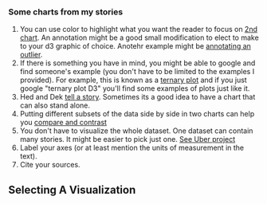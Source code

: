 ### Some charts from my stories

1. You can use color to highlight what you want the reader to focus on [2nd chart](https://fivethirtyeight.com/features/all-the-cable-news-networks-are-covering-the-russia-story-just-not-the-same-one/). An annotation might be a good small modification to elect to make to your d3 graphic of choice. Anotehr example might be [annotating an outlier](https://fivethirtyeight.com/features/the-art-of-cherry-picking-polls/).
2. If there is something you have in mind, you might be able to google and find someone's example (you don't have to be limited to the examples I provided). For example, this is known as a [ternary plot](https://fivethirtyeight.com/features/the-worst-tweeter-in-politics-isnt-trump/) and if you just google "ternary plot D3" you'll find some examples of plots just like it.
3. Hed and Dek [tell a story](https://fivethirtyeight.com/features/the-mayweather-mcgregor-fight-as-told-through-emojis/). Sometimes its a good idea to have a chart that can also stand alone.
4. Putting different subsets of the data side by side in two charts can help you [compare and contrast](https://fivethirtyeight.com/features/the-media-really-has-neglected-puerto-rico/)
5. You don't have to visualize the whole dataset. One dataset can contain many stories. It might be easier to pick just one. [See Uber project](https://fivethirtyeight.com/tag/transportation/)
4. Label your axes (or at least mention the units of measurement in the text).
5. Cite your sources.


## Selecting A Visualization
